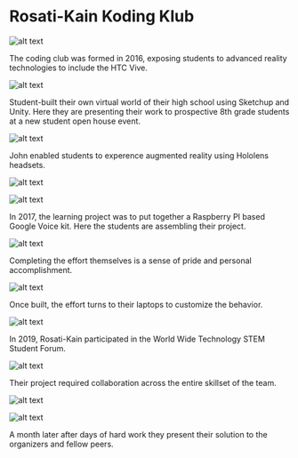 # Rosati-Kain Koding Klub

![alt text](IMG_3943.JPG)

The coding club was formed in 2016, exposing students to advanced reality technologies to include the HTC Vive.

![alt text](IMG_3981.JPG)

Student-built their own virtual world of their high school using Sketchup and Unity.  Here they are presenting their work to prospective 8th grade students at a new student open house event.

![alt text](20180110_124445.jpg)

John enabled students to experence augmented reality using Hololens headsets.

![alt text](20171101_125429.jpg)


![alt text](20171101_125810.jpg)

In 2017, the learning project was to put together a Raspberry PI based Google Voice kit.  Here the students
are assembling their project.

![alt text](20171101_131241.jpg)

Completing the effort themselves is a sense of pride and personal accomplishment.

![alt text](20171206_125328.jpg)

Once built, the effort turns to their laptops to customize the behavior.

![alt text](20190117_094258.jpg)

In 2019, Rosati-Kain participated in the World Wide Technology STEM Student Forum.

![alt text](20190117_140425.jpg)

Their project required collaboration across the entire skillset of the team.

![alt text](20190117_143323.jpg)

![alt text](20190223_101953.jpg)

A month later after days of hard work they present their solution to the organizers and fellow peers.

